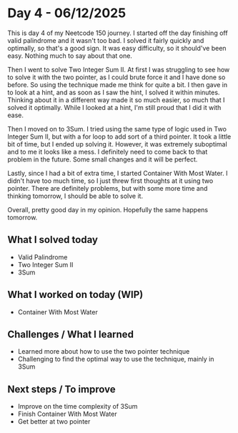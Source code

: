 # Day 4 - 06/12/2025

This is day 4 of my Neetcode 150 journey. I started off the day finishing off valid palindrome
and it wasn't too bad. I solved it fairly quickly and optimally, so that's a good sign. It was
easy difficulty, so it should've been easy. Nothing much to say about that one.

Then I went to solve Two Integer Sum II. At first I was struggling to see how to solve it with
the two pointer, as I could brute force it and I have done so before. So using the technique
made me think for quite a bit. I then gave in to look at a hint, and as soon as I saw the hint,
I solved it within minutes. Thinking about it in a different way made it so much easier, so much
that I solved it optimally. While I looked at a hint, I'm still proud that I did it with ease.

Then I moved on to 3Sum. I tried using the same type of logic used in Two Integer Sum II, but
with a for loop to add sort of a third pointer. It took a little bit of time, but I ended up 
solving it. However, it was extremely suboptimal and to me it looks like a mess. I definitely
need to come back to that problem in the future. Some small changes and it will be perfect.

Lastly, since I had a bit of extra time, I started Container With Most Water. I didn't have too
much time, so I just threw first thoughts at it using two pointer. There are definitely problems,
but with some more time and thinking tomorrow, I should be able to solve it.

Overall, pretty good day in my opinion. Hopefully the same happens tomorrow.

## What I solved today
- Valid Palindrome
- Two Integer Sum II
- 3Sum

## What I worked on today (WIP)
- Container With Most Water

## Challenges / What I learned
- Learned more about how to use the two pointer technique
- Challenging to find the optimal way to use the technique, mainly in 3Sum

## Next steps / To improve
- Improve on the time complexity of 3Sum
- Finish Container With Most Water
- Get better at two pointer
